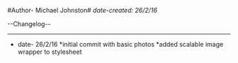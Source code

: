#Author- Michael Johnston#
*date-created: 26/2/16*

--Changelog--
_____________________________________________________________________________

* date- 26/2/16
 *initial commit with basic photos
 *added scalable image wrapper to stylesheet
